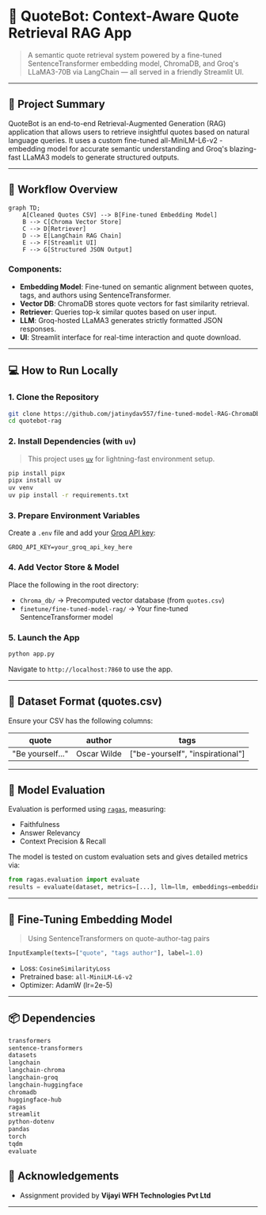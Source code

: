# 🧠 QuoteBot: Context-Aware Quote Retrieval RAG App

> A semantic quote retrieval system powered by a fine-tuned SentenceTransformer embedding model, ChromaDB, and Groq's LLaMA3-70B via LangChain — all served in a friendly Streamlit UI.

---

## 🚀 Project Summary

QuoteBot is an end-to-end Retrieval-Augmented Generation (RAG) application that allows users to retrieve insightful quotes based on natural language queries. It uses a custom fine-tuned all-MiniLM-L6-v2 - embedding model for accurate semantic understanding and Groq's blazing-fast LLaMA3 models to generate structured outputs.

---

## 🔁 Workflow Overview

```mermaid
graph TD;
    A[Cleaned Quotes CSV] --> B[Fine-tuned Embedding Model]
    B --> C[Chroma Vector Store]
    C --> D[Retriever]
    D --> E[LangChain RAG Chain]
    E --> F[Streamlit UI]
    F --> G[Structured JSON Output]
```

### Components:

* **Embedding Model**: Fine-tuned on semantic alignment between quotes, tags, and authors using SentenceTransformer.
* **Vector DB**: ChromaDB stores quote vectors for fast similarity retrieval.
* **Retriever**: Queries top-k similar quotes based on user input.
* **LLM**: Groq-hosted LLaMA3 generates strictly formatted JSON responses.
* **UI**: Streamlit interface for real-time interaction and quote download.

---

## 💻 How to Run Locally

### 1. Clone the Repository

```bash
git clone https://github.com/jatinydav557/fine-tuned-model-RAG-ChromaDb.git
cd quotebot-rag
```

### 2. Install Dependencies (with `uv`)

> This project uses [`uv`](https://github.com/astral-sh/uv) for lightning-fast environment setup.

```bash
pip install pipx
pipx install uv
uv venv
uv pip install -r requirements.txt
```

### 3. Prepare Environment Variables

Create a `.env` file and add your [Groq API key](https://console.groq.com/):

```env
GROQ_API_KEY=your_groq_api_key_here
```

### 4. Add Vector Store & Model

Place the following in the root directory:

* `Chroma_db/` → Precomputed vector database (from `quotes.csv`)
* `finetune/fine-tuned-model-rag/` → Your fine-tuned SentenceTransformer model

### 5. Launch the App

```bash
python app.py
```

Navigate to `http://localhost:7860` to use the app.

---

## 📄 Dataset Format (quotes.csv)

Ensure your CSV has the following columns:

| quote            | author      | tags                              |
| ---------------- | ----------- | --------------------------------- |
| "Be yourself..." | Oscar Wilde | \["be-yourself", "inspirational"] |

---

## 🧪 Model Evaluation

Evaluation is performed using [`ragas`](https://github.com/explodinggradients/ragas), measuring:

* Faithfulness
* Answer Relevancy
* Context Precision & Recall

The model is tested on custom evaluation sets and gives detailed metrics via:

```python
from ragas.evaluation import evaluate
results = evaluate(dataset, metrics=[...], llm=llm, embeddings=embedding)
```

---

## 🧠 Fine-Tuning Embedding Model

> Using SentenceTransformers on quote-author-tag pairs

```python
InputExample(texts=["quote", "tags author"], label=1.0)
```

* Loss: `CosineSimilarityLoss`
* Pretrained base: `all-MiniLM-L6-v2`
* Optimizer: AdamW (lr=2e-5)

---

## 📦 Dependencies

```txt
transformers
sentence-transformers
datasets
langchain
langchain-chroma
langchain-groq
langchain-huggingface
chromadb
huggingface-hub
ragas
streamlit
python-dotenv
pandas
torch
tqdm
evaluate
```


## 🤝 Acknowledgements

* Assignment provided by **Vijayi WFH Technologies Pvt Ltd**
---

